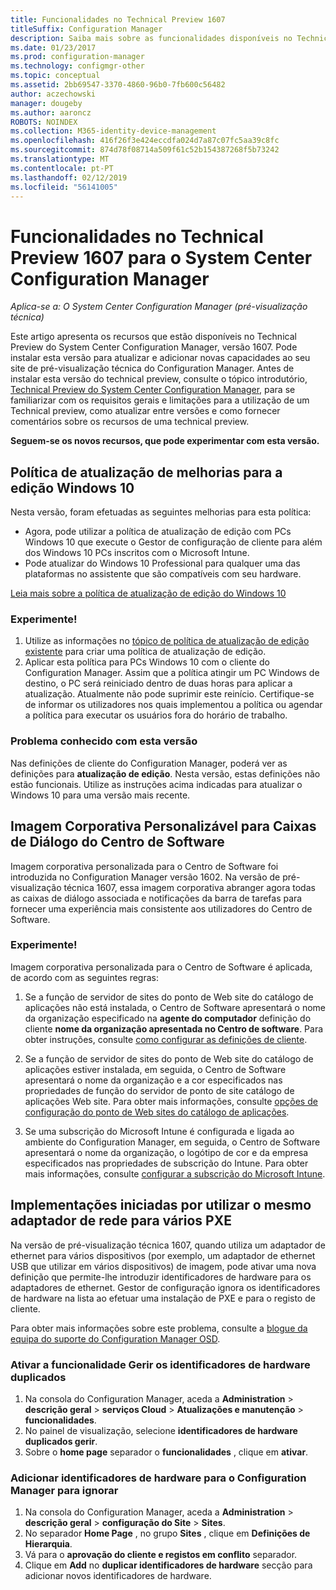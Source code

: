 ```yaml
---
title: Funcionalidades no Technical Preview 1607
titleSuffix: Configuration Manager
description: Saiba mais sobre as funcionalidades disponíveis no Technical Preview do System Center Configuration Manager, versão 1607.
ms.date: 01/23/2017
ms.prod: configuration-manager
ms.technology: configmgr-other
ms.topic: conceptual
ms.assetid: 2bb69547-3370-4860-96b0-7fb600c56482
author: aczechowski
manager: dougeby
ms.author: aaroncz
ROBOTS: NOINDEX
ms.collection: M365-identity-device-management
ms.openlocfilehash: 416f26f3e424eccdfa024d7a87c07fc5aa39c8fc
ms.sourcegitcommit: 874d78f08714a509f61c52b154387268f5b73242
ms.translationtype: MT
ms.contentlocale: pt-PT
ms.lasthandoff: 02/12/2019
ms.locfileid: "56141005"
---
```

# <a name="capabilities-in-technical-preview-1607-for-system-center-configuration-manager"></a>Funcionalidades no Technical Preview 1607 para o System Center Configuration Manager

*Aplica-se a: O System Center Configuration Manager (pré-visualização técnica)*

Este artigo apresenta os recursos que estão disponíveis no Technical Preview do System Center Configuration Manager, versão 1607. Pode instalar esta versão para atualizar e adicionar novas capacidades ao seu site de pré-visualização técnica do Configuration Manager.      Antes de instalar esta versão do technical preview, consulte o tópico introdutório, [Technical Preview do System Center Configuration Manager](../../core/get-started/technical-preview.md), para se familiarizar com os requisitos gerais e limitações para a utilização de um Technical preview, como atualizar entre versões e como fornecer comentários sobre os recursos de uma technical preview.    


**Seguem-se os novos recursos, que pode experimentar com esta versão.**  

## <a name="dmp_edition"></a>Política de atualização de melhorias para a edição Windows 10

Nesta versão, foram efetuadas as seguintes melhorias para esta política:

* Agora, pode utilizar a política de atualização de edição com PCs Windows 10 que execute o Gestor de configuração de cliente para além dos Windows 10 PCs inscritos com o Microsoft Intune.
* Pode atualizar do Windows 10 Professional para qualquer uma das plataformas no assistente que são compatíveis com seu hardware.

[Leia mais sobre a política de atualização de edição do Windows 10](/sccm/compliance/deploy-use/upgrade-windows-version)

### <a name="try-it-out"></a>Experimente!

1. Utilize as informações no [tópico de política de atualização de edição existente](/sccm/compliance/deploy-use/upgrade-windows-version) para criar uma política de atualização de edição.
2. Aplicar esta política para PCs Windows 10 com o cliente do Configuration Manager.
Assim que a política atingir um PC Windows de destino, o PC será reiniciado dentro de duas horas para aplicar a atualização. Atualmente não pode suprimir este reinício. Certifique-se de informar os utilizadores nos quais implementou a política ou agendar a política para executar os usuários fora do horário de trabalho.

### <a name="known-issue-with-this-release"></a>Problema conhecido com esta versão
Nas definições de cliente do Configuration Manager, poderá ver as definições para **atualização de edição**. Nesta versão, estas definições não estão funcionais. Utilize as instruções acima indicadas para atualizar o Windows 10 para uma versão mais recente.

## <a name="customizable-branding-for-software-center-dialogs"></a>Imagem Corporativa Personalizável para Caixas de Diálogo do Centro de Software

Imagem corporativa personalizada para o Centro de Software foi introduzida no Configuration Manager versão 1602. Na versão de pré-visualização técnica 1607, essa imagem corporativa abranger agora todas as caixas de diálogo associada e notificações da barra de tarefas para fornecer uma experiência mais consistente aos utilizadores do Centro de Software.

### <a name="try-it-out"></a>Experimente!

Imagem corporativa personalizada para o Centro de Software é aplicada, de acordo com as seguintes regras:

1. Se a função de servidor de sites do ponto de Web site do catálogo de aplicações não está instalada, o Centro de Software apresentará o nome da organização especificado na **agente do computador** definição do cliente **nome da organização apresentada no Centro de software**. Para obter instruções, consulte [como configurar as definições de cliente](../../core/clients/deploy/configure-client-settings.md).

2. Se a função de servidor de sites do ponto de Web site do catálogo de aplicações estiver instalada, em seguida, o Centro de Software apresentará o nome da organização e a cor especificados nas propriedades de função do servidor de ponto de site catálogo de aplicações Web site. Para obter mais informações, consulte [opções de configuração do ponto de Web sites do catálogo de aplicações](../../core/servers/deploy/configure/configuration-options-for-site-system-roles.md#BKMK_ApplicationCatalog_Website).

3. Se uma subscrição do Microsoft Intune é configurada e ligada ao ambiente do Configuration Manager, em seguida, o Centro de Software apresentará o nome da organização, o logótipo de cor e da empresa especificados nas propriedades de subscrição do Intune. Para obter mais informações, consulte [configurar a subscrição do Microsoft Intune](/mdm/deploy-use/configure-intune-subscription).

## <a name="use-the-same-network-adapter-for-multiple-pxe-initiated-deployments"></a>Implementações iniciadas por utilizar o mesmo adaptador de rede para vários PXE
Na versão de pré-visualização técnica 1607, quando utiliza um adaptador de ethernet para vários dispositivos (por exemplo, um adaptador de ethernet USB que utilizar em vários dispositivos) de imagem, pode ativar uma nova definição que permite-lhe introduzir identificadores de hardware para os adaptadores de ethernet. Gestor de configuração ignora os identificadores de hardware na lista ao efetuar uma instalação de PXE e para o registo de cliente.

Para obter mais informações sobre este problema, consulte a [blogue da equipa do suporte do Configuration Manager OSD](https://blogs.technet.microsoft.com/system_center_configuration_manager_operating_system_deployment_support_blog/2015/08/27/reusing-the-same-nic-for-multiple-pxe-initiated-deployments-in-system-center-configuration-manger-osd/).  

### <a name="enable-the-feature-to-manage-duplicate-hardware-identifiers"></a>Ativar a funcionalidade Gerir os identificadores de hardware duplicados  
1. Na consola do Configuration Manager, aceda a **Administration** > **descrição geral** > **serviços Cloud**  >  **Atualizações e manutenção** > **funcionalidades**.
2. No painel de visualização, selecione **identificadores de hardware duplicados gerir**.
3. Sobre o **home page** separador o **funcionalidades** , clique em **ativar**.

### <a name="add-hardware-identifiers-for-configuration-manager-to-ignore"></a>Adicionar identificadores de hardware para o Configuration Manager para ignorar  
1. Na consola do Configuration Manager, aceda a **Administration** > **descrição geral** > **configuração do Site**  >  **Sites**.
2. No separador **Home Page** , no grupo **Sites** , clique em **Definições de Hierarquia**.
3. Vá para o **aprovação do cliente e registos em conflito** separador.
4. Clique em **Add** no **duplicar identificadores de hardware** secção para adicionar novos identificadores de hardware.
